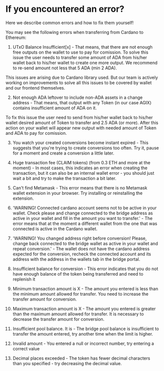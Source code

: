 # If you encountered an error?
Here we describe common errors and how to fix them yourself!

You may see the following errors when transferring from Cardano to Ethereum:

1. UTxO Balance Insufficient[x] - That means, that there are not enough free outputs on the wallet to use to pay for comission. To solve this issue the user needs to transfer some amount of ADA from his/her wallet back to his/her wallet to create one more output. We recommend to re-send amount not less that 5 ADA (min 2 ADA).

This issues are arising due to Cardano library used. But our team is actively working on improvements to solve all this issues to be covered by wallet and our frontend themselves.

2. Not enough ADA leftover to include non-ADA assets in a change address - That means, that output with any Token (in our case AGIX) contains insufficient amount of ADA on it. 

To fix this issue the user need to send from his/her wallet back to his/her wallet desired amount of Token to transfer and 2.5 ADA (or more). After this action on your wallet will appear new output with needed amount of Token and ADA to pay for comission.

3. You watch your created conversions become instant expired - This suggests that you're trying to create conversions too often. Try it, pause for a moment and create a conversion a little later.

4. Huge transaction fee (CLAIM tokens) (from 0.3 ETH and more at the moment) - In most cases, this indicates an error when creating the transaction, but it can also be an internal wallet error - you should just wait a bit and try to make the transaction a bit later.

5. Can't find Metamask - This error means that there is no Metamask wallet extension in your browser. Try installing or reinstalling the extension.

6. 'WARNING! Connected cardano account seems not to be active in your wallet. Check please and change connected to the bridge address as active in your wallet and fill in the amount you want to transfer.' - The error means that at the moment a different wallet from the one that was connected is active in the Cardano wallet.

7. 'WARNING! You changed address right before conversion! Please, change back connected to the bridge wallet as active in your wallet and repeat conversion.' - The wallet does not have the cardano address expected for the conversion, recheck the connected account and its address with the address in the wallets tab in the bridge portal.

8. Insufficient balance for conversion - This error indicates that you do not have enough balance of the token being transferred and need to replenish it

9. Minimum transaction amount is X - The amount you entered is less than the minimum amount allowed for transfer. You need to increase the transfer amount for conversion.

10. Maximum transaction amount is X - The amount you entered is greater than the maximum amount allowed for transfer. It is necessary to decrease the transfer amount for conversion.

11. Insufficient pool balance. It is - The bridge pool balance is insufficient to transfer the amount entered, try another time when the limit is higher.

12. Invalid amount - You entered a null or incorrect number, try entering a correct value

13. Decimal places exceeded - The token has fewer decimal characters than you specified - try decreasing the decimal value.